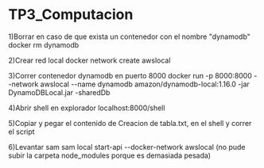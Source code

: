 # TP3_Computacion
1)Borrar en caso de que exista un contenedor con el nombre "dynamodb" docker rm dynamodb

2)Crear red local docker network create awslocal

3)Correr contenedor dynamodb en puerto 8000 docker run -p 8000:8000 --network awslocal --name dynamodb amazon/dynamodb-local:1.16.0 -jar DynamoDBLocal.jar -sharedDb

4)Abrir shell en explorador localhost:8000/shell

5)Copiar y pegar el contenido de Creacion de tabla.txt, en el shell y correr el script

6)Levantar sam sam local start-api --docker-network awslocal
(no pude subir la carpeta node_modules porque es demasiada pesada)

